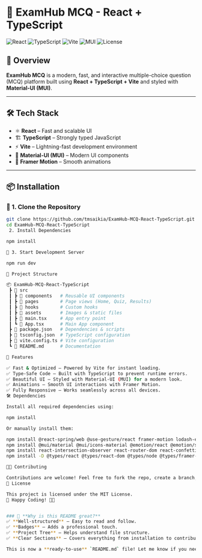 # 🚀 ExamHub MCQ - React + TypeScript  

![React](https://img.shields.io/badge/React-18-blue) 
![TypeScript](https://img.shields.io/badge/TypeScript-5.0-blue)
![Vite](https://img.shields.io/badge/Vite-4.0-purple)
![MUI](https://img.shields.io/badge/MUI-5.0-blue)
![License](https://img.shields.io/badge/License-MIT-green)

## 📌 Overview  
**ExamHub MCQ** is a modern, fast, and interactive multiple-choice question (MCQ) platform built using **React + TypeScript + Vite** and styled with **Material-UI (MUI)**.  

---

## 🛠️ Tech Stack  
- ⚛ **React** – Fast and scalable UI  
- 🏗 **TypeScript** – Strongly typed JavaScript  
- ⚡ **Vite** – Lightning-fast development environment  
- 🎨 **Material-UI (MUI)** – Modern UI components  
- 🏃 **Framer Motion** – Smooth animations  

---

## 📦 Installation  

### 🔹 1. Clone the Repository  
```sh
git clone https://github.com/tmsaikia/ExamHub-MCQ-React-TypeScript.git
cd ExamHub-MCQ-React-TypeScript
 2. Install Dependencies

npm install

🔹 3. Start Development Server

npm run dev

📂 Project Structure

📦 ExamHub-MCQ-React-TypeScript
 ┣ 📂 src
 ┃ ┣ 📂 components   # Reusable UI components
 ┃ ┣ 📂 pages        # Page views (Home, Quiz, Results)
 ┃ ┣ 📂 hooks        # Custom hooks
 ┃ ┣ 📂 assets       # Images & static files
 ┃ ┣ 📜 main.tsx     # App entry point
 ┃ ┗ 📜 App.tsx      # Main App component
 ┣ 📜 package.json   # Dependencies & scripts
 ┣ 📜 tsconfig.json  # TypeScript configuration
 ┣ 📜 vite.config.ts # Vite configuration
 ┗ 📜 README.md      # Documentation

🚀 Features

✅ Fast & Optimized – Powered by Vite for instant loading.
✅ Type-Safe Code – Built with TypeScript to prevent runtime errors.
✅ Beautiful UI – Styled with Material-UI (MUI) for a modern look.
✅ Animations – Smooth UI interactions with Framer Motion.
✅ Fully Responsive – Works seamlessly across all devices.
🛠 Dependencies

Install all required dependencies using:

npm install

Or manually install them:

npm install @react-spring/web @use-gesture/react framer-motion lodash-es
npm install @mui/material @mui/icons-material @emotion/react @emotion/styled 
npm install react-intersection-observer react-router-dom react-confetti
npm install -D @types/react @types/react-dom @types/node @types/framer-motion

👨‍💻 Contributing

Contributions are welcome! Feel free to fork the repo, create a branch, and submit a pull request.
📜 License

This project is licensed under the MIT License.
🌟 Happy Coding! 🚀🎉


### 🎨 **Why is this README great?**  
✅ **Well-structured** – Easy to read and follow.  
✅ **Badges** – Adds a professional touch.  
✅ **Project Tree** – Helps understand file structure.  
✅ **Clear Sections** – Covers everything from installation to contributing.  

This is now a **ready-to-use** `README.md` file! Let me know if you need any changes. 🚀😊

